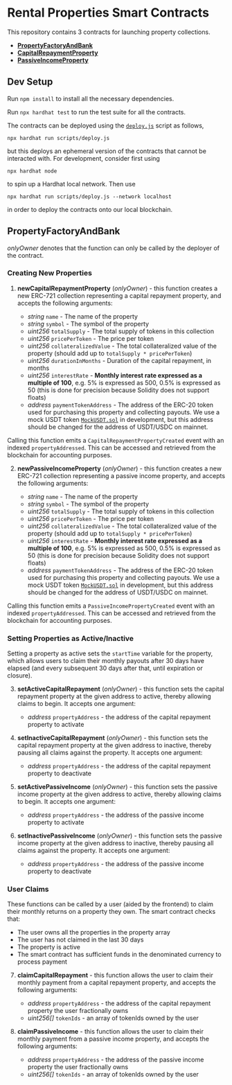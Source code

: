 # Rental Properties Smart Contracts

This repository contains 3 contracts for launching property collections.

- [**PropertyFactoryAndBank**](contracts/PropertyFactoryAndBank.sol)
- [**CapitalRepaymentProperty**](contracts/CapitalRepaymentProperty.sol)
- [**PassiveIncomeProperty**](contracts/PassiveIncomeProperty.sol)

## Dev Setup

Run `npm install` to install all the necessary dependencies.

Run `npx hardhat test` to run the test suite for all the contracts.

The contracts can be deployed using the [`deploy.js`](scripts/deploy.js) script as follows,

```
npx hardhat run scripts/deploy.js
```

but this deploys an ephemeral version of the contracts that cannot be interacted with. For development, consider first using

```
npx hardhat node
```

to spin up a Hardhat local network. Then use

```
npx hardhat run scripts/deploy.js --network localhost
```

in order to deploy the contracts onto our local blockchain.

## PropertyFactoryAndBank

_onlyOwner_ denotes that the function can only be called by the deployer of the contract.

### Creating New Properties

1. **newCapitalRepaymentProperty** (_onlyOwner_) - this function creates a new ERC-721 collection representing a capital repayment property, and accepts the following arguments:

   - _string_ `name` - The name of the property
   - _string_ `symbol` - The symbol of the property
   - _uint256_ `totalSupply` - The total supply of tokens in this collection
   - _uint256_ `pricePerToken` - The price per token
   - _uint256_ `collateralizedValue` - The total collateralized value of the property (should add up to `totalSupply * pricePerToken`)
   - _uint256_ `durationInMonths` - Duration of the capital repayment, in months
   - _uint256_ `interestRate` - **Monthly interest rate expressed as a multiple of 100**, e.g. 5% is expressed as 500, 0.5% is expressed as 50 (this is done for precision because Solidity does not support floats)
   - _address_ `paymentTokenAddress` - The address of the ERC-20 token used for purchasing this property and collecting payouts. We use a mock USDT token [`MockUSDT.sol`](contracts/MockUSDT.sol) in development, but this address should be changed for the address of USDT/USDC on mainnet.

Calling this function emits a `CapitalRepaymentPropertyCreated` event with an indexed `propertyAddressed`. This can be accessed and retrieved from the blockchain for accounting purposes.

2. **newPassiveIncomeProperty** (_onlyOwner_) - this function creates a new ERC-721 collection representing a passive income property, and accepts the following arguments:

   - _string_ `name` - The name of the property
   - _string_ `symbol` - The symbol of the property
   - _uint256_ `totalSupply` - The total supply of tokens in this collection
   - _uint256_ `pricePerToken` - The price per token
   - _uint256_ `collateralizedValue` - The total collateralized value of the property (should add up to `totalSupply * pricePerToken`)
   - _uint256_ `interestRate` - **Monthly interest rate expressed as a multiple of 100**, e.g. 5% is expressed as 500, 0.5% is expressed as 50 (this is done for precision because Solidity does not support floats)
   - _address_ `paymentTokenAddress` - The address of the ERC-20 token used for purchasing this property and collecting payouts. We use a mock USDT token [`MockUSDT.sol`](contracts/MockUSDT.sol) in development, but this address should be changed for the address of USDT/USDC on mainnet.

Calling this function emits a `PassiveIncomePropertyCreated` event with an indexed `propertyAddressed`. This can be accessed and retrieved from the blockchain for accounting purposes.

### Setting Properties as Active/Inactive

Setting a property as active sets the `startTime` variable for the property, which allows users to claim their monthly payouts after 30 days have elapsed (and every subsequent 30 days after that, until expiration or closure).

3. **setActiveCapitalRepayment** (_onlyOwner_) - this function sets the capital repayment property at the given address to active, thereby allowing claims to begin. It accepts one argument:

   - _address_ `propertyAddress` - the address of the capital repayment property to activate

4. **setInactiveCapitalRepayment** (_onlyOwner_) - this function sets the capital repayment property at the given address to inactive, thereby pausing all claims against the property. It accepts one argument:

   - _address_ `propertyAddress` - the address of the capital repayment property to deactivate

5. **setActivePassiveIncome** (_onlyOwner_) - this function sets the passive income property at the given address to active, thereby allowing claims to begin. It accepts one argument:

   - _address_ `propertyAddress` - the address of the passive income property to activate

6. **setInactivePassiveIncome** (_onlyOwner_) - this function sets the passive income property at the given address to inactive, thereby pausing all claims against the property. It accepts one argument:

   - _address_ `propertyAddress` - the address of the passive income property to deactivate

### User Claims

These functions can be called by a user (aided by the frontend) to claim their monthly returns on a property they own. The smart contract checks that:

- The user owns all the properties in the property array
- The user has not claimed in the last 30 days
- The property is active
- The smart contract has sufficient funds in the denominated currency to process payment

7. **claimCapitalRepayment** - this function allows the user to claim their monthly payment from a capital repayment property, and accepts the following arguments:

   - _address_ `propertyAddress` - the address of the capital repayment property the user fractionally owns
   - _uint256[]_ `tokenIds` - an array of tokenIds owned by the user

8. **claimPassiveIncome** - this function allows the user to claim their monthly payment from a passive income property, and accepts the following arguments:

   - _address_ `propertyAddress` - the address of the passive income property the user fractionally owns
   - _uint256[]_ `tokenIds` - an array of tokenIds owned by the user
